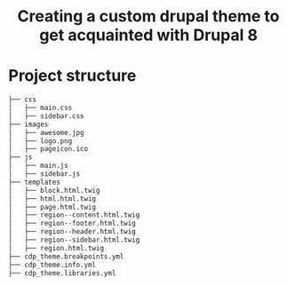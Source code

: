 # <p align="center">Creating a custom drupal theme to get acquainted with Drupal 8</p>
# Project structure
```bash
├── css
│   ├── main.css
│   ├── sidebar.css
├── images
│   ├── awesome.jpg
│   ├── logo.png
│   ├── pageicon.ico
├── js
│   ├── main.js
│   ├── sidebar.js
├── templates
│   ├── block.html.twig
│   ├── html.html.twig
│   ├── page.html.twig
│   ├── region--content.html.twig
│   ├── region--footer.html.twig
│   ├── region--header.html.twig
│   ├── region--sidebar.html.twig
│   ├── region.html.twig
├── cdp_theme.breakpoints.yml
├── cdp_theme.info.yml
├── cdp_theme.libraries.yml
